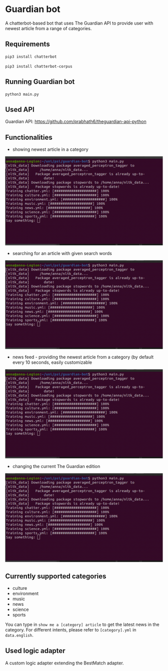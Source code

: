 # Guardian bot
A chatterbot-based bot that uses The Guardian API to provide user with newest article from a range of categories.

## Requirements
`pip3 install chatterbot`

`pip3 install chatterbot-corpus`

## Running Guardian bot
`python3 main.py`

## Used API
Guardian API: https://github.com/prabhath6/theguardian-api-python

## Functionalities
* showing newest article in a category

![Alt Text](res/article.gif)
* searching for an article with given search words

![Alt Text](res/search.gif)
* news feed - providing the newest article from a category (by default every 10 seconds, easily customizable

![Alt Text](res/cyclic.gif)

* changing the current The Guardian edition 

![Alt Text](res/edition.gif)


## Currently supported categories
* culture
* environment
* music
* news
* science
* sports

You can type in `show me a [category] article` to get the latest news in the category.
For different intents, please refer to `[category].yml` in `data.english`.

## Used logic adapter
A custom logic adapter extending the BestMatch adapter. 
